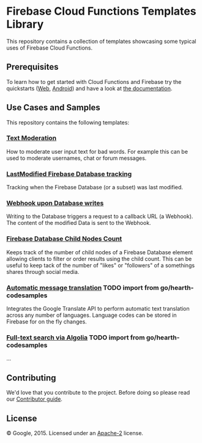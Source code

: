 # Firebase Cloud Functions Templates Library

This repository contains a collection of templates showcasing some typical uses of Firebase Cloud Functions.


## Prerequisites

To learn how to get started with Cloud Functions and Firebase try the quickstarts ([Web](https://devrel.git.corp.google.com/samples/firebase/quickstart/web/+/master/gcf/), [Android](https://devrel.git.corp.google.com/samples/firebase/quickstart/android/+/master/functions/)) and have a look at [the documentation](https://developers.google.com/firebase/docs/cloud-functions/setup).

## Use Cases and Samples

This repository contains the following templates:

### [Text Moderation](/text-moderation)

How to moderate user input text for bad words. For example this can be used to moderate usernames, chat or forum messages.

### [LastModified Firebase Database tracking](/lastmodified-tracking)

Tracking when the Firebase Database (or a subset) was last modified.

### [Webhook upon Database writes](/minimal-webhook)

Writing to the Database triggers a request to a callback URL (a Webhook). The content of the modified Data is sent to the Webhook.

### [Firebase Database Child Nodes Count](/child-count)

Keeps track of the number of child nodes of a Firebase Database element allowing clients to filter or order results using the child count.
This can be useful to keep tack of the number of "likes" or "followers" of a somethings shares through social media.

### [Automatic message translation](/message-translation) TODO import from go/hearth-codesamples

Integrates the Google Translate API to perform automatic text translation across any number of languages. Language codes can be stored in Firebase for on the fly changes.

### [Full-text search via Algolia](/fulltext-search) TODO import from go/hearth-codesamples

...



## Contributing

We'd love that you contribute to the project. Before doing so please read our [Contributor guide](CONTRIBUTING.md).


## License

© Google, 2015. Licensed under an [Apache-2](LICENSE) license.

